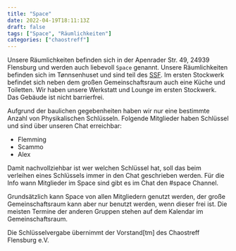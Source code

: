 ```yaml
---
title: "Space"
date: 2022-04-19T18:11:13Z
draft: false
tags: ["Space", "Räumlichkeiten"]
categories: ["chaostreff"]
---
```

Unsere Räumlichkeiten befinden sich in der Apenrader Str. 49, 24939 Flensburg und werden auch liebevoll `Space` genannt. Unsere Räumlichkeiten befinden sich im Tønnsenhuset und sind teil des [SSF](https://syfo.de/de/). Im ersten Stockwerk befindet sich neben dem großen Gemeinschaftsraum auch eine Küche und Toiletten. Wir haben unsere Werkstatt und Lounge im ersten Stockwerk. Das Gebäude ist nicht barrierfrei.

Aufgrund der baulichen gegebenheiten haben wir nur eine bestimmte Anzahl von Physikalischen Schlüsseln. Folgende Mitglieder haben Schlüssel und sind über unseren Chat erreichbar:

- Flemming
- Scammo
- Alex

Damit nachvollziehbar ist wer welchen Schlüssel hat, soll das beim verleihen eines Schlüssels immer in den Chat geschrieben werden. Für die Info wann Mitglieder im Space sind gibt es im Chat den #space Channel.

Grundsätzlich kann Space von allen Mitgliedern genutzt werden, der große Gemeinschaftsraum kann aber nur benutzt werden, wenn dieser frei ist. Die meisten Termine der anderen Gruppen stehen auf dem Kalendar im Gemeinschaftsraum.

Die Schlüsselvergabe übernimmt der Vorstand[tm] des Chaostreff Flensburg e.V.